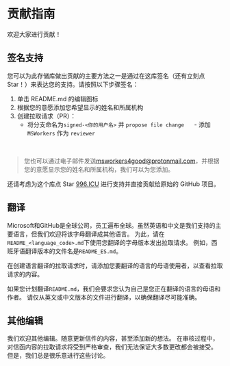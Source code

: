 # 贡献指南

欢迎大家进行贡献！

## 签名支持

您可以为此存储库做出贡献的主要方法之一是通过在这库签名（还有立刻点 Star！）来表达您的支持。请按照以下步骤签名：


1. 单击 README.md 的编辑图标
1. 根据您的意愿添加您希望显示的姓名和所属机构
1. 创建拉取请求（PR）：
     - 将分支命名为`signed-<你的用户名>` 并 `propose file change`
     - 添加 `MSWorkers` 作为 `reviewer`

  
> 您也可以通过电子邮件发送<msworkers4good@protonmail.com>，并根据您的意愿显示您的姓名和所属机构，我们可以为您添加。


还请考虑为这个库点 Star [996.ICU](https://github.com/996ICU/996.icu) 进行支持并直接贡献给原始的 GitHub 项目。

## 翻译


Microsoft和GitHub是全球公司，员工遍布全球。虽然英语和中文是我们支持的主要语言，但我们欢迎将该字母翻译成其他语言。
为此，请在 `README_<language_code>.md`下使用您翻译的字母版本发出拉取请求。
例如，西班牙语翻译版本的文件名是`README_ES.md`。

在创建语言翻译的拉取请求时，请添加您要翻译的语言的母语使用者，以查看拉取请求的内容。

如果您计划翻译`README.md`，我们会要求您认为自己是您正在翻译的语言的母语和作者。
请仅从英文或中文版本的文件进行翻译，以确保翻译尽可能准确。


## 其他编辑

我们欢迎其他编辑。随意更新信件的内容，甚至添加新的想法。
在审核过程中，对信函内容的拉取请求将受到严格审查，我们无法保证大多数更改都会被接受。
但是，我们总是很乐意进行这些讨论。
